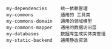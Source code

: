    
    my-dependencies     统一依赖管理 
    my-commons          通用的 工具类
    my-commons-domain   通用的领域模型
    my-commons-mapper   通用的数据访问层
    my-databases        数据库生成实体类管理
    my-static-backend   通用静态资源
